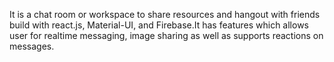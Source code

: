 It is a chat room or workspace to share resources and hangout with friends build with react.js, Material-UI, and Firebase.It has features which allows user for realtime messaging, image sharing as well as supports reactions on messages.
